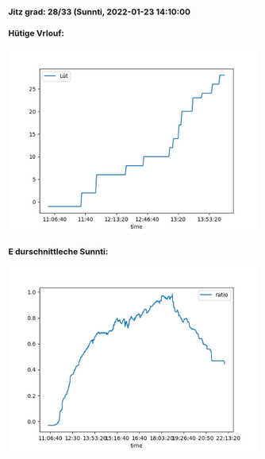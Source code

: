### Jitz grad: 28/33 (Sunnti, 2022-01-23 14:10:00

### Hütige Vrlouf:
![Graph](Today.png)

### E durschnittleche Sunnti:
![Graph](Sunnti.png)